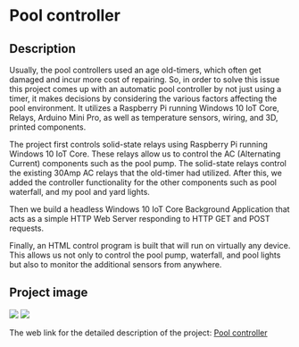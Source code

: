 
# Pool controller

## Description

Usually, the pool controllers used an age old-timers, which often get damaged and incur more cost of repairing. So, in order to solve this issue this project comes up with an automatic pool controller by not just using a timer, it makes decisions by considering the various factors affecting the pool environment. It utilizes a Raspberry Pi running Windows 10 IoT Core, Relays, Arduino Mini Pro, as well as temperature sensors, wiring, and 3D, printed components.
 
The project first controls solid-state relays using Raspberry Pi running Windows 10 IoT Core. These relays allow us to control the AC (Alternating Current) components such as the pool pump.  The solid-state relays control the existing 30Amp AC relays that the old-timer had utilized.  After this, we added the controller functionality for the other components such as pool waterfall, and my pool and yard lights.
 
Then we build a headless Windows 10 IoT Core Background Application that acts as a simple HTTP Web Server responding to HTTP GET and POST requests. 
 
Finally, an HTML control program is built that will run on virtually any device. This allows us not only to control the pool pump, waterfall, and pool lights but also to monitor the additional sensors from anywhere.

## Project image
![](https://hackster.imgix.net/uploads/image/file/76350/PoolControllerHTML.png?auto=compress%2Cformat&w=680&h=510&fit=max)
![](https://hackster.imgix.net/uploads/image/file/76351/OpenHABUI.png?auto=compress%2Cformat&w=680&h=510&fit=max)


The web link for the detailed description of the project: [Pool controller]( https://create.arduino.cc/projecthub/mmackes/pool-controller-8dfa69)